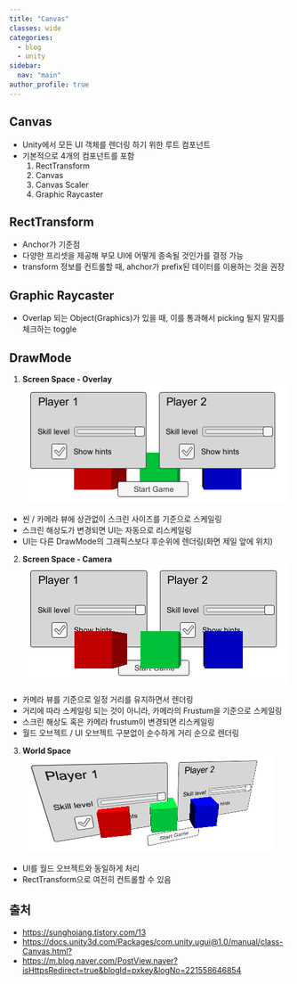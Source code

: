 ```yaml
---
title: "Canvas"
classes: wide
categories: 
  - blog
  - unity
sidebar:
  nav: "main"
author_profile: true
---
```

   
## Canvas
* Unity에서 모든 UI 객체를 렌더링 하기 위한 루트 컴포넌트
* 기본적으로 4개의 컴포넌트를 포함
  1. RectTransform
  2. Canvas
  3. Canvas Scaler
  4. Graphic Raycaster

## RectTransform 
* Anchor가 기준점
* 다양한 프리셋을 제공해 부모 UI에 어떻게 종속될 것인가를 결정 가능
* transform 정보를 컨트롤할 때, ahchor가 prefix된 데이터를 이용하는 것을 권장

## Graphic Raycaster
* Overlap 되는 Object(Graphics)가 있을 때, 이를 통과해서 picking 될지 말지를 체크하는 toggle

## DrawMode
1. **Screen Space - Overlay**  
![post_thumbnail](/assets/images/CanvasOverlay.png)
  * 씬 / 카메라 뷰에 상관없이 스크린 사이즈를 기준으로 스케일링
  * 스크린 해상도가 변경되면 UI는 자동으로 리스케일링
  * UI는 다른 DrawMode의 그래픽스보다 후순위에 렌더링(화면 제일 앞에 위치)
2. **Screen Space - Camera**  
![post_thumbnail](/assets/images/CanvasCamera.png)
  * 카메라 뷰를 기준으로 일정 거리를 유지하면서 렌더링
  * 거리에 따라 스케일링 되는 것이 아니라, 카메라의 Frustum을 기준으로 스케일링
  * 스크린 해상도 혹은 카메라 frustum이 변경되면 리스케일링
  * 월드 오브젝트 / UI 오브젝트 구분없이 순수하게 거리 순으로 렌더링
3. **World Space**   
![post_thumbnail](/assets/images/CanvasWorldSpace.png)
  * UI를 월드 오브젝트와 동일하게 처리
  * RectTransform으로 여전히 컨트롤할 수 있음
  
## 출처
* <https://sunghojang.tistory.com/13>
* <https://docs.unity3d.com/Packages/com.unity.ugui@1.0/manual/class-Canvas.html?>
* <https://m.blog.naver.com/PostView.naver?isHttpsRedirect=true&blogId=pxkey&logNo=221558646854>
